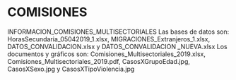 # COMISIONES
INFORMACION_COMISIONES_MULTISECTORIALES
Las bases de datos son: HorasSecundaria_05042019_1.xlsx, MIGRACIONES_Extranjeros_1.xlsx, DATOS_CONVALIDACION.xlsx y DATOS_CONVALIDACION _NUEVA.xlsx
Los documentos y gráficos son: Comisiones_Multisectoriales_2019.xlsx, Comisiones_Multisectoriales_2019.pdf, CasosXGrupoEdad.jpg, CasosXSexo.jpg y CasosXTipoViolencia.jpg
